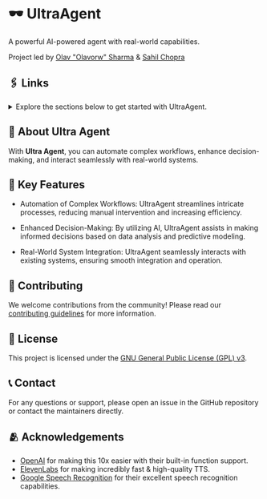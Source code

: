 # 🕶️ UltraAgent

A powerful AI-powered agent with real-world capabilities.

Project led by [Olav "Olavorw" Sharma](https://github.com/olavorw) & [Sahil Chopra](https://github.com/aunncodes)

## 🖇️ Links
<details>
<summary>
Explore the sections below to get started with UltraAgent.
</summary>

### 🏗️ **Setup & Installation**
- **[Quickstart](https://github.com/4934tech/UltraAgent/wiki/Quickstart):** Fast-track your setup with essential steps.
  - **[Prerequisites](https://github.com/4934tech/UltraAgent/wiki/Quickstart#-Prerequisites):** Ensure your system meets the requirements.
  - **[Installation](https://github.com/4934tech/UltraAgent/wiki/Quickstart#-Installation):** Detailed installation instructions.

### 💫 **Features**
- **[Automation](#):** Simplify workflows with UltraAgent.
- **[Decision Support](#):** Leverage AI for smarter decision-making.
- **[Integration](#):** Connect seamlessly with real-world systems.

### ⚒️ **Prebuilt Modules**
- **[Prebuilt Functions](#):** Plug-and-play modules for quick functionality.
- **[Prebuilt Integrations](#):** Ready-to-use integrations with popular services.

### 🧠 **Models**
- **[Speech to Text](#):** Optimize audio transcription.
- **[Text to Speech](#):** Generate natural-sounding speech.
- **[Image Recognition](#):** Enhance image analysis.
- **[Data Analysis](#):** Visualize and interpret data effectively.
- **[Predictive Modeling](#):** Forecast trends with AI-powered predictions.

### 🔌 **Integrations**
- **[Third-Party Services](#):** Connect with widely used platforms.
- **[APIs](#):** Integrate external systems through APIs.
- **[Webhooks](#):** Automate triggers and actions.
- **[Databases](#):** Enable efficient data storage and retrieval.

### ⚙️ **Custom Functionality**
- **[Custom Scripts](#):** Enhance UltraAgent with your own scripts.
- **[Custom Plugins](#):** Expand capabilities with custom plugins.
- **[Custom Dashboards](#):** Design dashboards for visualizing data.
- **[Custom Reports](#):** Generate tailored reports.
- **[Custom Models](#):** Train models for your specific needs.

### 👁️ **Usage Examples**
- **[Automating Workflows](#):** Optimize processes with automation.
- **[Data Analysis](#):** Leverage AI for insightful analysis.
- **[System Integration](#):** Seamlessly connect UltraAgent with your systems.
</details>

## 🧰 About Ultra Agent

With **Ultra Agent**, you can automate complex workflows, enhance decision-making, and interact seamlessly with real-world systems.

## 🌟 Key Features

- Automation of Complex Workflows: UltraAgent streamlines intricate processes, reducing manual intervention and increasing efficiency.

- Enhanced Decision-Making: By utilizing AI, UltraAgent assists in making informed decisions based on data analysis and predictive modeling.

- Real-World System Integration: UltraAgent seamlessly interacts with existing systems, ensuring smooth integration and operation.

## 🤝 Contributing

We welcome contributions from the community! Please read our [contributing guidelines](./Contributing.md) for more information.

## 📜 License

This project is licensed under the [GNU General Public License (GPL) v3](./License.md).

## 📞 Contact

For any questions or support, please open an issue in the GitHub repository or contact the maintainers directly.

## 🫂 Acknowledgements

- [OpenAI](https://openai.com) for making this 10x easier with their built-in function support.
- [ElevenLabs](https://eleven-labs.com) for making incredibly fast & high-quality TTS.
- [Google Speech Recognition](https://cloud.google.com/speech-to-text) for their excellent speech recognition capabilities.